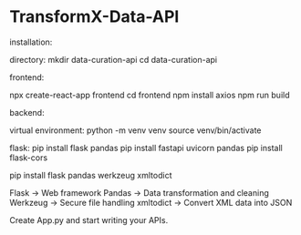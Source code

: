 # TransformX-Data-API

installation:

directory: 
mkdir data-curation-api
cd data-curation-api

frontend: 

npx create-react-app frontend
cd frontend
npm install axios
npm run build


backend:

virtual environment:
python -m venv venv
source venv/bin/activate

flask:
pip install flask pandas
pip install fastapi uvicorn pandas
pip install flask-cors


pip install flask pandas werkzeug xmltodict

Flask → Web framework
Pandas → Data transformation and cleaning
Werkzeug → Secure file handling
xmltodict → Convert XML data into JSON



Create App.py and start writing your APIs.

